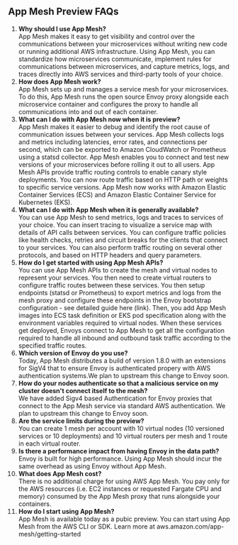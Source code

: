 ## App Mesh Preview FAQs

1. **Why should I use App Mesh?**<br/>
App Mesh makes it easy to get visibility and control over the communications between your microservices without writing new code or running additional AWS infrastructure. Using App Mesh, you can standardize how microservices communicate, implement rules for communications between microservices, and capture metrics, logs, and traces directly into AWS services and third-party tools of your choice.<br/>
1. **How does App Mesh work?**<br/>
App Mesh sets up and manages a service mesh for your microservices. To do this, App Mesh runs the open source Envoy proxy alongside each microservice container and configures the proxy to handle all communications into and out of each container. <br/>
1. **What can I do with App Mesh now when it is preview?** <br/>
App Mesh makes it easier to debug and identify the root cause of communication issues between your services. App Mesh collects logs and metrics including latencies, error rates, and connections per second, which can be exported to Amazon CloudWatch or Prometheus using a statsd collector. App Mesh enables you to connect and test new versions of your microservices before rolling it out to all users. App Mesh APIs provide traffic routing controls to enable canary style deployments. You can now route traffic based on HTTP path or weights to specific service versions. App Mesh now works with Amazon Elastic Container Services (ECS) and Amazon Elastic Container Service for Kubernetes (EKS).<br/>
1. **What can I do with App Mesh when it is generally available?**<br/>
You can use App Mesh to send metrics, logs and traces to services of your choice. You can insert tracing to visualize a service map with details of API calls between services. You can configure traffic policies like health checks, retries and circuit breaks for the clients that connect to your services. You can also perform traffic routing on several other protocols, and based on HTTP headers and query parameters.<br/>
1. **How do I get started with using App Mesh APIs?**<br/>
You can use App Mesh APIs to create the mesh and virtual nodes to represent your services. You then need to create virtual routers to configure traffic routes between these services. You then setup endpoints (statsd or Prometheus) to export metrics and logs from the mesh proxy and configure these endpoints in the Envoy bootstrap configuration - see detailed guide here (link). Then, you add App Mesh images into ECS task definition or EKS pod specification along with the environment variables required to virtual nodes. When these services get deployed, Envoys connect to App Mesh to get all the configuration required to handle all inbound and outbound task traffic according to the specified traffic routes.<br/>
1. **Which version of Envoy do you use?**<br/>
Today, App Mesh distributes a build of version 1.8.0 with an extensions for SigV4 that to ensure Envoy is authenticated propery with AWS authentication systems.We plan to upstream this change to Envoy soon.<br/>
1. **How do your nodes authenticate so that a malicious service on my cluster doesn't connect itself to the mesh?** <br/>
We have added Sigv4 based Authentication for Envoy proxies that connect to the App Mesh service via standard AWS authentication. We plan to upstream this change to Envoy soon.<br/>
1. **Are the service limits during the preview?**<br/>
You can create 1 mesh per account with 10 virtual nodes (10 versioned services or 10 deployments) and 10 virtual routers per mesh and 1 route in each virtual router.<br/>
1. **Is there a performance impact from having Envoy in the data path?**<br/>
Envoy is built for high performance. Using App Mesh should incur the same overhead as using Envoy without App Mesh.<br/>
1. **What does App Mesh cost?**<br/>
There is no additional charge for using AWS App Mesh. You pay only for the AWS resources (i.e. EC2 instances or requested Fargate CPU and memory) consumed by the App Mesh proxy that runs alongside your containers.<br/>
1. **How do I start using App Mesh?**<br/>
App Mesh is available today as a pubic preview. You can start using App Mesh from the AWS CLI or SDK. Learn more at aws.amazon.com/app-mesh/getting-started<br/>
